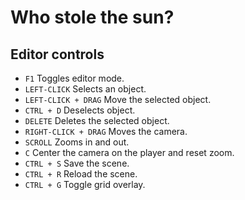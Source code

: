 # Who stole the sun?



## Editor controls

- `F1` Toggles editor mode.
- `LEFT-CLICK` Selects an object.
- `LEFT-CLICK + DRAG` Move the selected object.
- `CTRL + D` Deselects object.
- `DELETE` Deletes the selected object. 
- `RIGHT-CLICK + DRAG` Moves the camera.
- `SCROLL` Zooms in and out.
- `C` Center the camera on the player and reset zoom.
- `CTRL + S` Save the scene.
- `CTRL + R` Reload the scene.
- `CTRL + G` Toggle grid overlay.
